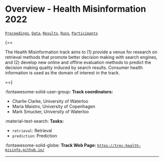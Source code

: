 # Overview - Health Misinformation 2022

[`Proceedings`](./proceedings.md), [`Data`](./data.md), [`Results`](./results.md), [`Runs`](./runs.md), [`Participants`](./participants.md)

{==

The Health Misinformation track aims to (1) provide a venue for research on retrieval methods that promote better decision making with search engines, and (2) develop new online and offline evaluation methods to predict the decision making quality induced by search results. Consumer health information is used as the domain of interest in the track.

==}

:fontawesome-solid-user-group: **Track coordinators:**

- Charlie Clarke, University of Waterloo 
- Maria Maistro, University of Copenhagen 
- Mark Smucker, University of Waterloo 

:material-text-search: **Tasks:**

- `retrieval`: Retrieval 
- `prediction`: Prediction 

:fontawesome-solid-globe: **Track Web Page:** [`https://trec-health-misinfo.github.io/`](https://trec-health-misinfo.github.io/) 

---

